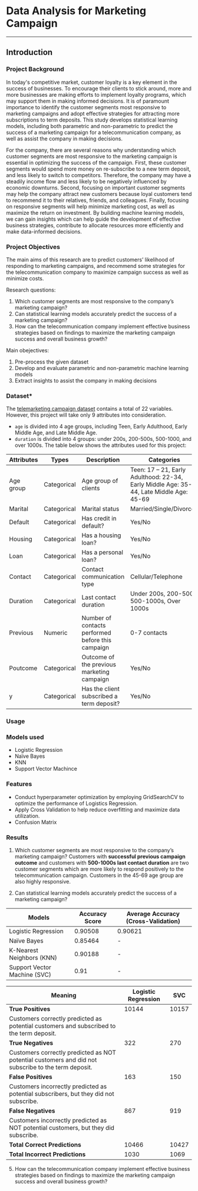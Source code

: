 # **Data Analysis for Marketing Campaign**
---

## **Introduction**
### **Project Background**
In today's competitive market, customer loyalty is a key element in the success of businesses. To encourage their clients to stick around, more and more businesses are making efforts to implement loyalty programs, which may support them in making informed decisions. It is of paramount importance to identify the customer segments most responsive to marketing campaigns and adopt effective strategies for attracting more subscriptions to term deposits. This study develops statistical learning models, including both parametric and non-parametric to predict the success of a marketing campaign for a telecommunication company, as well as assist the company in making decisions.

For the company, there are several reasons why understanding which customer segments are most responsive to the marketing campaign is essential in optimizing the success of the campaign. First, these customer segments would spend more money on re-subscribe to a new term deposit, and less likely to switch to competitors. Therefore, the company may have a steadily income flow and less likely to be negatively influenced by economic downturns. Second, focusing on important customer segments may help the company attract new customers because loyal customers tend to recommend it to their relatives, friends, and colleagues. Finally, focusing on responsive segments will help minimize marketing cost, as well as maximize the return on investment. By building machine learning models, we can gain insights which can help guide the development of effective business strategies, contribute to allocate resources more efficiently and make data-informed decisions.


### **Project Objectives**
The main aims of this research are to predict customers’ likelihood of responding to marketing campaigns, and recommend some strategies for the telecommunication company to maximize campaign success as well as minimize costs.

Research questions: 
  1.	Which customer segments are most responsive to the company’s marketing campaign?
  2.	Can statistical learning models accurately predict the success of a marketing campaign?
  3.	How can the telecommunication company implement effective business strategies based on findings to maximize the marketing campaign success and overall business growth?

Main obejectives:
  1.	Pre-process the given dataset
  2.	Develop and evaluate parametric and non-parametric machine learning models
  3.	Extract insights to assist the company in making decisions


### **Dataset***
The [telemarketing campaign dataset](telecom_data.csv) contains a total of 22 variables. However, this project will take only 9 attributes into consideration.
- `age` is divided into 4 age groups, including Teen, Early Adulthood, Early Middle Age, and Late Middle Age.
- `duration` is divided into 4 groups: under 200s, 200-500s, 500-1000, and over 1000s.
The table below shows the attributes used for this project:


| Attributes  | Types        | Description                                 | Categories                                         |
|-------------|--------------|---------------------------------------------|--------------------------------------------------|
| Age group   | Categorical  | Age group of clients                       | Teen: 17 – 21, Early Adulthood: 22-34, Early Middle Age: 35-44, Late Middle Age: 45-69 |
| Marital     | Categorical  | Marital status                             | Married/Single/Divorced                          |
| Default     | Categorical  | Has credit in default?                     | Yes/No                                           |
| Housing     | Categorical  | Has a housing loan?                        | Yes/No                                           |
| Loan        | Categorical  | Has a personal loan?                       | Yes/No                                           |
| Contact     | Categorical  | Contact communication type                 | Cellular/Telephone                               |
| Duration    | Categorical  | Last contact duration                      | Under 200s, 200-500s, 500-1000s, Over 1000s     |
| Previous    | Numeric      | Number of contacts performed before this campaign | 0-7 contacts                               |
| Poutcome    | Categorical  | Outcome of the previous marketing campaign | Yes/No                                           |
| y           | Categorical  | Has the client subscribed a term deposit?  | Yes/No                                           |

### **Usage**

### **Models used**
- Logistic Regression
- Naïve Bayes
- KNN
- Support Vector Machince

### **Features**
- Conduct hyperparameter optimization by employing GridSearchCV to optimize the performance of Logistics Regression.
- Apply Cross Validation to help reduce overfitting and maximize data utilization.
- Confusion Matrix


### **Results**
1. Which customer segments are most responsive to the company’s marketing campaign?
Customers with **successful previous campaign outcome** and customers with **500-1000s last contact duration** are two customer segments which are more likely to respond positively to the telecommunication campaign. Customers in the 45-69 age group are also highly responsive. 

3. Can statistical learning models accurately predict the success of a marketing campaign?

| Models                        | Accuracy Score | Average Accuracy (Cross-Validation) |
|-------------------------------|----------------|--------------------------------------|
| Logistic Regression           | 0.90508        |  0.90621                              |
| Naïve Bayes                   | 0.85464        | -                                   |
| K-Nearest Neighbors (KNN)     | 0.90188        | -                                   |
| Support Vector Machine (SVC)  | 0.91           | -                            |



| **Meaning**                              | **Logistic Regression** | **SVC** |
|-----------------------------------------|--------------------------|---------|
| **True Positives**                       | 10144                   | 10157   |
| Customers correctly predicted as potential customers and subscribed to the term deposit. |                          |         |
| **True Negatives**                       | 322                     | 270     |
| Customers correctly predicted as NOT potential customers and did not subscribe to the term deposit. |                          |         |
| **False Positives**                      | 163                     | 150     |
| Customers incorrectly predicted as potential subscribers, but they did not subscribe. |                          |         |
| **False Negatives**                      | 867                     | 919     |
| Customers incorrectly predicted as NOT potential customers, but they did subscribe. |                          |         |
| **Total Correct Predictions**            | 10466                   | 10427   |
| **Total Incorrect Predictions**          | 1030                    | 1069    |


5. How can the telecommunication company implement effective business strategies based on findings to maximize the marketing campaign success and overall business growth?













